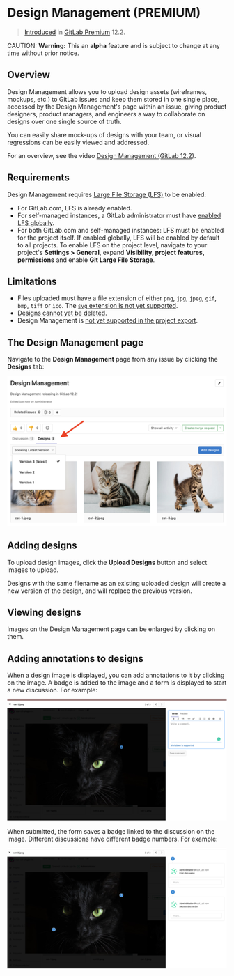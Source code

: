 # Design Management **(PREMIUM)**

> [Introduced](https://gitlab.com/groups/gitlab-org/-/epics/660) in [GitLab Premium](https://about.gitlab.com/pricing/) 12.2.

CAUTION: **Warning:**
This an **alpha** feature and is subject to change at any time without
prior notice.

## Overview

Design Management allows you to upload design assets (wireframes, mockups, etc.)
to GitLab issues and keep them stored in one single place, accessed by the Design
Management's page within an issue, giving product designers, product managers, and engineers a
way to collaborate on designs over one single source of truth.

You can easily share mock-ups of designs with your team, or visual regressions can be easily
viewed and addressed.

<i class="fa fa-youtube-play youtube" aria-hidden="true"></i>
For an overview, see the video [Design Management (GitLab 12.2)](https://www.youtube.com/watch?v=CCMtCqdK_aM).

## Requirements

Design Management requires
[Large File Storage (LFS)](../../../workflow/lfs/manage_large_binaries_with_git_lfs.md)
to be enabled:

- For GitLab.com, LFS is already enabled.
- For self-managed instances, a GitLab administrator must have
  [enabled LFS globally](../../../workflow/lfs/lfs_administration.md).
- For both GitLab.com and self-managed instances: LFS must be enabled for the project itself.
  If enabled globally, LFS will be enabled by default to all projects. To enable LFS on the
  project level, navigate to your project's **Settings > General**, expand **Visibility, project features, permissions**
  and enable **Git Large File Storage**.

## Limitations

- Files uploaded must have a file extension of either `png`, `jpg`, `jpeg`, `gif`, `bmp`, `tiff` or `ico`. The [`svg` extension is not yet supported](https://gitlab.com/gitlab-org/gitlab-ee/issues/12771).
- [Designs cannot yet be deleted](https://gitlab.com/gitlab-org/gitlab-ee/issues/11089).
- Design Management is [not yet supported in the project export](https://gitlab.com/gitlab-org/gitlab-ee/issues/11090).

## The Design Management page

Navigate to the **Design Management** page from any issue by clicking the **Designs** tab:

![Designs tab](img/design_management_v12_2.png)

## Adding designs

To upload design images, click the **Upload Designs** button and select images to upload.

Designs with the same filename as an existing uploaded design will create a new version
of the design, and will replace the previous version.

## Viewing designs

Images on the Design Management page can be enlarged by clicking on them.

## Adding annotations to designs

When a design image is displayed, you can add annotations to it by clicking on
the image. A badge is added to the image and a form is displayed to start a new
discussion. For example:

![Starting a new discussion on design](img/adding_note_to_design_1.png)

When submitted, the form saves a badge linked to the discussion on the image. Different discussions have different badge numbers. For example:

![Discussions on design annotations](img/adding_note_to_design_2.png)
